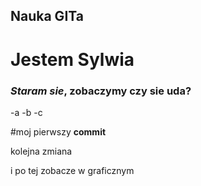 ## Nauka GITa
# Jestem **Sylwia**
### *Staram sie*, zobaczymy czy sie uda?

-a
-b
-c

#moj pierwszy **commit**

kolejna zmiana

i po tej zobacze w graficznym

